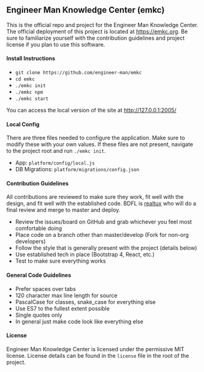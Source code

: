## Engineer Man Knowledge Center (emkc)
This is the official repo and project for the Engineer Man Knowledge Center. The official deployment of this project
is located at https://emkc.org. Be sure to familiarize yourself with the contribution guidelines and project license
if you plan to use this software.


#### Install Instructions
- `git clone https://github.com/engineer-man/emkc`
- `cd emkc`
- `./emkc init`
- `./emkc npm`
- `./emkc start`

You can access the local version of the site at http://127.0.0.1:2005/


#### Local Config
There are three files needed to configure the application. Make sure to modify these with your own values. If
these files are not present, navigate to the project root and run `./emkc init`.
- App: `platform/config/local.js`
- DB Migrations: `platform/migrations/config.json`


#### Contribution Guidelines
All contributions are reviewed to make sure they work, fit well with the design, and fit well with
the established code. BDFL is [realtux](https://github.com/realtux) who will do a final review and merge
to master and deploy.
- Review the issues/board on GitHub and grab whichever you feel most comfortable doing
- Place code on a branch other than master/develop (Fork for non-org developers)
- Follow the style that is generally present with the project (details below)
- Use established tech in place (Bootstrap 4, React, etc.)
- Test to make sure everything works


#### General Code Guidelines
- Prefer spaces over tabs
- 120 character max line length for source
- PascalCase for classes, snake_case for everything else
- Use ES7 to the fullest extent possible
- Single quotes only
- In general just make code look like everything else


#### License
Engineer Man Knowledge Center is licensed under the permissive MIT license. License details can be found
in the `license` file in the root of the project.

